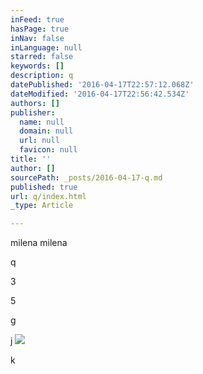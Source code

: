 ```yaml
---
inFeed: true
hasPage: true
inNav: false
inLanguage: null
starred: false
keywords: []
description: q
datePublished: '2016-04-17T22:57:12.068Z'
dateModified: '2016-04-17T22:56:42.534Z'
authors: []
publisher:
  name: null
  domain: null
  url: null
  favicon: null
title: ''
author: []
sourcePath: _posts/2016-04-17-q.md
published: true
url: q/index.html
_type: Article

---
```

milena milena

q

3

5

g

j
![](https://the-grid-user-content.s3-us-west-2.amazonaws.com/a7f9d59e-26a1-4d67-9f62-9e9b8c44e7b4.jpg)

k